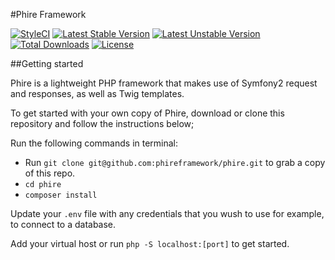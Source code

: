#Phire Framework

[![StyleCI](https://styleci.io/repos/62818586/shield?branch=master)](https://styleci.io/repos/62818586)
[![Latest Stable Version](https://poser.pugx.org/phireframework/support/v/stable)](https://packagist.org/packages/phireframework/support)
[![Latest Unstable Version](https://poser.pugx.org/phireframework/support/v/unstable)](https://packagist.org/packages/phireframework/support)
[![Total Downloads](https://poser.pugx.org/phireframework/support/downloads)](https://packagist.org/packages/phireframework/support)
[![License](https://poser.pugx.org/phireframework/support/license)](https://packagist.org/packages/phireframework/support)

##Getting started

Phire is a lightweight PHP framework that makes use of Symfony2 request and responses, as well as Twig templates.

To get started with your own copy of Phire, download or clone this repository and follow the instructions below;

Run the following commands in terminal:

* Run ```git clone git@github.com:phireframework/phire.git``` to grab a copy of this repo.
* ```cd phire```
* ```composer install```

Update your ```.env``` file with any credentials that you wush to use for example, to connect to a database.

Add your virtual host or run ```php -S localhost:[port]``` to get started.
